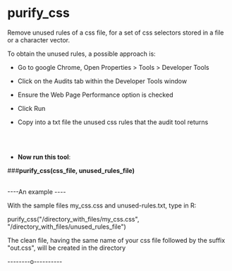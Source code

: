# purify_css


Remove unused rules of a css file, for a set of css selectors stored in a file or a character vector.

To obtain the unused rules, a possible approach is:

- Go to google Chrome, Open Properties > Tools > Developer Tools

- Click on the Audits tab within the Developer Tools window

- Ensure the Web Page Performance option is checked

- Click Run

- Copy into a txt file the unused css rules that the audit tool returns 

</br> </br>

- **Now run this tool**:


###**purify_css(css_file, unused_rules_file)**
</br> </br>


----An example ----

With the sample files my_css.css and unused-rules.txt, type in R:


purify_css("/directory_with_files/my_css.css", "/directory_with_files/unused_rules_file")


The clean file, having the same name of your css file followed by the suffix "out.css", will be created in the directory

--------o----------



